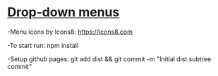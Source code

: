 # <a href="https://valeriol94.github.io/Drop-down-menus-test/">Drop-down menus</a>

-Menu icons by Icons8: https://icons8.com

-To start run:
npm install

-Setup github pages:
git add dist && git commit -m "Initial dist subtree commit"

